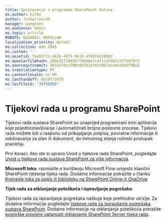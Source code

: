 ```yaml
---
title: Upoznavanje s programom SharePoint Online
ms.author: kirks
author: Techwriter40
manager: pamgreen
ms.audience: Admin
ms.topic: article
ROBOTS: NOINDEX, NOFOLLOW
localization_priority: Normal
ms.collection: Adm_O365
ms.custom: ''
ms.assetid: 7ae05f21-eb16-4d71-9e19-4f097eb100d2
ms.openlocfilehash: 299a31719696778d66afc4f1c4f9b7c3ff3970f3
ms.sourcegitcommit: 4b7e478ce700c0b781efec3857ac4dce5bdf00c6
ms.translationtype: MT
ms.contentlocale: hr-HR
ms.lasthandoff: 06/07/2019
ms.locfileid: "34758058"
---
```

# <a name="workflows-in-sharepoint"></a>Tijekovi rada u programu SharePoint

Tijekovi rada sustava SharePoint su unaprijed programirani mini aplikacije koje pojednostavljivanje i automatizirati brojne poslovne procese. Tijekovi rada možete biti u rasponu od prikupljanje potpisa, povratne informacije ili odobravanja za plan ili dokument, do trenutnog stanja rutinski postupak praćenja.

Prvi koraci: Ako ste si upravo Uvod u tijekove rada SharePoint, pogledajte [Uvod u tijekove rada sustava SharePoint za više informacija](https://support.office.com/article/introduction-to-sharepoint-workflow-07982276-54e8-4e17-8699-5056eff4d9e3).

**Microsoft toka**: razmislite o korištenju Microsoft Flow umjesto klasični SharePoint rješenja tijeka rada. Dodatne informacije potražite u članku [Kreiranje toka za popis ili biblioteku na SharePoint Online ili OneDrive](https://support.office.com/article/create-a-flow-for-a-list-or-library-in-sharepoint-online-or-onedrive-for-business-a9c3e03b-0654-46af-a254-20252e580d01)

**Tijek rada za otklanjanje poteškoća i ispravljanje pogrešaka**:

Tijekovi rada za ispravljanje pogrešaka nalikuje koje prethodne verzije. Za dodatne informacije pogledajte [tijekove rada za ispravljanje pogrešaka sustava SharePoint](https://docs.microsoft.com/sharepoint/dev/general-development/debugging-sharepoint-server-workflows). Dodatne informacije na otklanjanje poteškoća potražite [pogreške provjere valjanosti otklanjanje SharePoint Server tijeka rada](https://docs.microsoft.com/sharepoint/dev/general-development/troubleshooting-sharepoint-server-workflow-validation-errors-in-visio).

